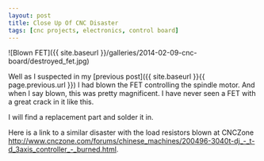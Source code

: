 ```yaml
---
layout: post
title: Close Up Of CNC Disaster
tags: [cnc projects, electronics, control board]
---
```

![Blown FET]({{ site.baseurl }}/galleries/2014-02-09-cnc-board/destroyed_fet.jpg)

Well as I suspected in my [previous post]({{ site.baseurl }}{{ page.previous.url }}) I had blown the FET controlling the spindle motor.
And when I say blown, this was pretty magnificent.
I have never seen a FET with a great crack in it like this.

I will find a replacement part and solder it in.

Here is a link to a similar disaster with the load resistors blown at CNCZone <http://www.cnczone.com/forums/chinese_machines/200496-3040t-dj_-_t-d_3axis_controller_-_burned.html>.

